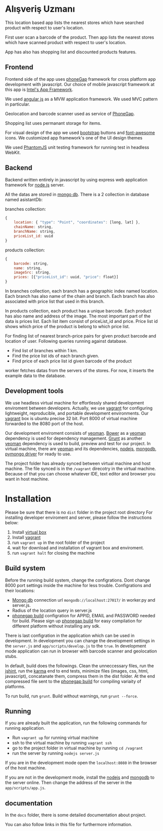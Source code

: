 # Alışveriş Uzmanı

This location based app lists the nearest stores which have searched product with respect to user's location.

First user scan a barcode of the product. Then app lists the nearest stores which have scanned product with respect to user's location.

App has also has shopping list and discounted products features.

## Frontend

Frontend side of the app uses [phoneGap](http://phonegap.com/) framework for cross platform app development with javascript. Our choice of mobile javascript framework at this app is [Intel's App Framework](http://app-framework-software.intel.com/).

We used [angular js](http://angularjs.org/) as a MVW application framework. We used MVC pattern in particular.

Geolocation and barcode scanner used as service of [PhoneGap](http://phonegap.com/).

Shopping list uses permanant storage for items.

For visual design of the app we used [bootstrap](http://getbootstrap.com/) buttons and [font-awesome](http://fortawesome.github.io/Font-Awesome/) icons.
We customized app framework's one of the UI design themes

We used [PhantomJS](http://phantomjs.org/) unit testing framework for running test in headless WebKit.

## Backend

Backend written entirely in javascript by using express web application framework for [node.js](http://nodejs.org/) server.

All the datas are stored in [mongo db](http://www.mongodb.org/). 
There is a 2 collection in database named asistantDb:

branches collection:
```javascript
{
    location: { "type": "Point", "coordinates": [long, lat] },
    chainName: string,
    branchName: string,
    priceList_id: uuid
}
```

products collection:
```javascript
{
    barcode: string,
    name: string,
    imageSrc: string,
    prices: [{"priceList_id": uuid, "price": float}]
}
```

In branches collection, each branch has a geographic index named location. Each branch has also name of the chain and branch. Each branch has also associated with price list that used in this branch.

In products collection, each product has a unique barcode. Each product has also name and address of the image. The most important part of the data is prices list. Each list item consist of priceList_id and price. Price list id shows which price of the product is belong to which price list.

For finding list of nearest branch-price pairs for given product barcode and location of user.
Following queries running against database.
* Find list of branches within 1 km.
* Find the price list ids of each branch given.
* Find price of each price list id given barcode of the product

worker fetches datas from the servers of the stores.
For now, it inserts the example data to the database.

## Development tools

We use headless virtual machine for effortlessly shared development enviroment between developers. Actually, we use [vagrant](http://www.vagrantup.com/) for configuring lightweight, reproducible, and portable development environments. Our [vagrant](http://www.vagrantup.com/) box is ubuntu precise 32 bit. Port 8000 of virtual machine forwarded to the 8080 port of the host.

Our development enviroment consists of [yeoman](http://yeoman.io/). [Bower](http://bower.io/) as a [yeoman](http://yeoman.io/) dependency is used for dependency management. [Grunt](gruntjs.com) as another [yeoman](http://yeoman.io/) dependency is used to build, preview and test for our project. In virtual machine, there are [yeoman](http://yeoman.io/) and its dependencies, [nodejs](http://nodejs.org/), [mongodb](http://www.mongodb.org/), [pymongo driver](http://api.mongodb.org/python/current/) for ready to use.

The project folder has already synced between virtual machine and host machine.
The file synced is in the `/vagrant` direcotry in the virtual machine.
Because of that you can choose whatever IDE, text editor and browser you want in host machine.

# Installation

Please be sure that there is no `dist` folder in the project root directory
For installing developer enviroment and server, please follow the instructions below:

1. Install [virtual box](https://www.virtualbox.org/)
1. Install [vagrant](http://www.vagrantup.com/)
1. run `vagrant up` in the root folder of the project
1. wait for download and installation of vagrant box and enviroment.
1. run `vagrant halt` for closing the machine

## Build system

Before the running build system, change the configrations.
Dont change 8000 port settings inside the machine for less trouble.
Configrations and their locations:

* [Mongo db](http://www.mongodb.org/) connection url `mongodb://localhost:27017/` in worker.py and server.js.
* Radius of the location query in server.js
* [phonegap build](https://build.phonegap.com/) configration for APPID, EMAIL and PASSWORD needed for build. Please sign up [phonegap build](https://build.phonegap.com/) for easy compilation for different platform without installing any sdk.

There is last configration in the application which can be used in development. 
In development you can change the development settings in the `server.js` and `app/scripts/develop.js` to the `true`.
In development mode application can run in browser with barcode scanner and geolocation stubs.

In default, build does the followings. Clean the unneccessary files, run the [jshint](http://www.jshint.com/), run the [karma](http://karma-runner.github.io/) end to end tests, minimize files (images, css, html, javascript), concatanate them, compress them in the dist folder. At the end compressed file sent to the [phonegap build](https://build.phonegap.com/) for compiling variaity of platforms.

To run build, run `grunt`. Build without warnings, run `grunt --force`.

## Running

If you are already built the application, run the following commands for running application.

* Run `vagrant up` for running virtual machine
* ssh to the virtual machine by running `vagrant ssh`
* go to the project folder in virtual machine by running `cd /vagrant`
* run the server by running `nodejs server.js`

If you are in the development mode open the `localhost:8080` in the browser of the host machine.

If you are not in the development mode, install the [nodejs](http://nodejs.org/) and [mongodb](http://www.mongodb.org/) to the server online. Then change the address of the server in the `app/scripts/app.js`.

## documentation

In the `docs` folder, there is some detailed documentation about project.

You can also follow links in this file for furthermore information.
